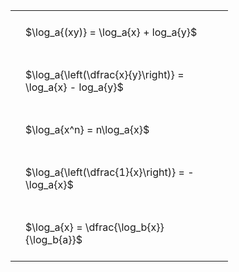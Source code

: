---
---

#  
<br>
<style type="text/css">
#T_2481a th.col_heading {
  text-align: left;
  font-size: 1em;
}
#T_2481a td {
  text-align: left;
  font-size: 1em;
  padding: 1.5em;
}
#T_2481a_row0_col0, #T_2481a_row1_col0, #T_2481a_row2_col0, #T_2481a_row3_col0, #T_2481a_row4_col0 {
  width: 300px;
  white-space: pre-wrap;
}
</style>
<table id="T_2481a">
  <thead>
  </thead>
  <tbody>
    <tr>
      <td id="T_2481a_row0_col0" class="data row0 col0" >$\log_a{(xy)} = \log_a{x} + log_a{y}$</td>
    </tr>
    <tr>
      <td id="T_2481a_row1_col0" class="data row1 col0" >$\log_a{\left(\dfrac{x}{y}\right)} = \log_a{x} - log_a{y}$</td>
    </tr>
    <tr>
      <td id="T_2481a_row2_col0" class="data row2 col0" >$\log_a{x^n} = n\log_a{x}$</td>
    </tr>
    <tr>
      <td id="T_2481a_row3_col0" class="data row3 col0" >$\log_a{\left(\dfrac{1}{x}\right)} = -\log_a{x}$</td>
    </tr>
    <tr>
      <td id="T_2481a_row4_col0" class="data row4 col0" >$\log_a{x} = \dfrac{\log_b{x}}{\log_b{a}}$</td>
    </tr>
  </tbody>
</table>
